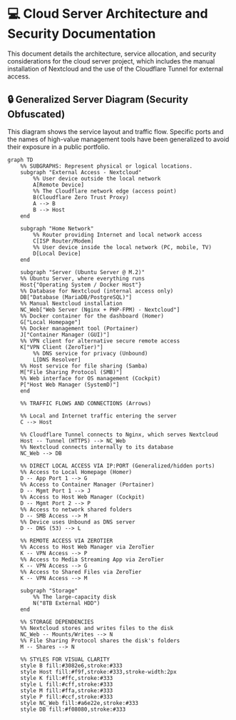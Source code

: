 # 💻 Cloud Server Architecture and Security Documentation

This document details the architecture, service allocation, and security considerations for the cloud server project, which includes the manual installation of Nextcloud and the use of the Cloudflare Tunnel for external access.

## 🔒 Generalized Server Diagram (Security Obfuscated)

This diagram shows the service layout and traffic flow. Specific ports and the names of high-value management tools have been generalized to avoid their exposure in a public portfolio.

```mermaid
graph TD
    %% SUBGRAPHS: Represent physical or logical locations.
    subgraph "External Access - Nextcloud"
        %% User device outside the local network
        A[Remote Device]
        %% The Cloudflare network edge (access point)
        B(Cloudflare Zero Trust Proxy)
        A --> B
        B --> Host
    end
    
    subgraph "Home Network"
        %% Router providing Internet and local network access
        C[ISP Router/Modem]
        %% User device inside the local network (PC, mobile, TV)
        D[Local Device]
    end
    
    subgraph "Server (Ubuntu Server @ M.2)"
    %% Ubuntu Server, where everything runs
    Host{"Operating System / Docker Host"}
    %% Database for Nextcloud (internal access only)
    DB["Database (MariaDB/PostgreSQL)"]
    %% Manual Nextcloud installation
    NC_Web["Web Server (Nginx + PHP-FPM) - Nextcloud"]
    %% Docker container for the dashboard (Homer)
    G["Local Homepage"]
    %% Docker management tool (Portainer)
    J["Container Manager (GUI)"]
    %% VPN client for alternative secure remote access
    K["VPN Client (ZeroTier)"]
        %% DNS service for privacy (Unbound)
        L[DNS Resolver]
    %% Host service for file sharing (Samba)
    M["File Sharing Protocol (SMB)"]
    %% Web interface for OS management (Cockpit)
    P["Host Web Manager (SystemD)"]
    end
    
    %% TRAFFIC FLOWS AND CONNECTIONS (Arrows)

    %% Local and Internet traffic entering the server
    C --> Host
    
    %% Cloudflare Tunnel connects to Nginx, which serves Nextcloud
    Host -- Tunnel (HTTPS) --> NC_Web
    %% Nextcloud connects internally to its database
    NC_Web --> DB
    
    %% DIRECT LOCAL ACCESS VIA IP:PORT (Generalized/hidden ports)
    %% Access to Local Homepage (Homer)
    D -- App Port 1 --> G
    %% Access to Container Manager (Portainer)
    D -- Mgmt Port 1 --> J
    %% Access to Host Web Manager (Cockpit)
    D -- Mgmt Port 2 --> P
    %% Access to network shared folders
    D -- SMB Access --> M
    %% Device uses Unbound as DNS server
    D -- DNS (53) --> L

    %% REMOTE ACCESS VIA ZEROTIER
    %% Access to Host Web Manager via ZeroTier
    K -- VPN Access --> P
    %% Access to Media Streaming App via ZeroTier
    K -- VPN Access --> G
    %% Access to Shared Files via ZeroTier
    K -- VPN Access --> M
    
    subgraph "Storage"
        %% The large-capacity disk
        N("8TB External HDD")
    end
    
    %% STORAGE DEPENDENCIES
    %% Nextcloud stores and writes files to the disk
    NC_Web -- Mounts/Writes --> N
    %% File Sharing Protocol shares the disk's folders
    M -- Shares --> N
    
    %% STYLES FOR VISUAL CLARITY
    style B fill:#3082e6,stroke:#333
    style Host fill:#f9f,stroke:#333,stroke-width:2px
    style K fill:#ffc,stroke:#333
    style L fill:#cff,stroke:#333
    style M fill:#ffa,stroke:#333
    style P fill:#ccf,stroke:#333
    style NC_Web fill:#a6e22e,stroke:#333
    style DB fill:#f08080,stroke:#333
```
